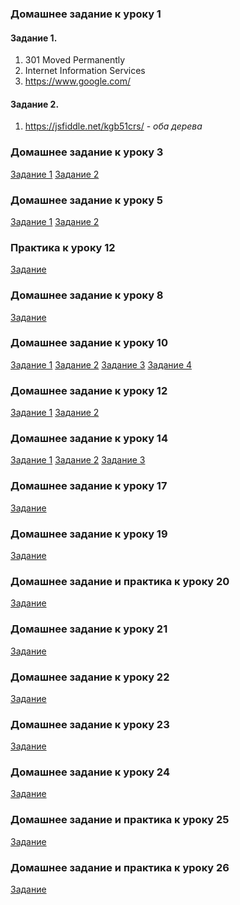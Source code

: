 ### Домашнее задание к уроку 1

#### Задание 1.
1. 301 Moved Permanently
1. Internet Information Services
1. https://www.google.com/
#### Задание 2.
1. https://jsfiddle.net/kgb51crs/ - *оба дерева*

### Домашнее задание к уроку 3

[Задание 1](https://github.com/AdukarIT/AbramovichNV/tree/master/homework1)
[Задание 2](https://github.com/AdukarIT/AbramovichNV/tree/master/homework3)

### Домашнее задание к уроку 5

[Задание 1](https://github.com/AdukarIT/AbramovichNV/tree/master/homework5_1)
[Задание 2](https://github.com/AdukarIT/AbramovichNV/tree/master/homework5_2)

### Практика к уроку 12

[Задание](https://github.com/AdukarIT/AbramovichNV/tree/master/lesson15)

### Домашнее задание к уроку 8

[Задание](https://github.com/AdukarIT/AbramovichNV/tree/master/homework8)

### Домашнее задание к уроку 10

[Задание 1](https://github.com/AdukarIT/AbramovichNV/tree/master/homework10_1)
[Задание 2](https://github.com/AdukarIT/AbramovichNV/tree/master/homework10_2)
[Задание 3](https://github.com/AdukarIT/AbramovichNV/tree/master/homework10_3)
[Задание 4](https://github.com/AdukarIT/AbramovichNV/tree/master/homework10_4)

### Домашнее задание к уроку 12

[Задание 1](https://github.com/AdukarIT/AbramovichNV/tree/master/homework12_1)
[Задание 2](https://github.com/AdukarIT/AbramovichNV/tree/master/homework12_2)

### Домашнее задание к уроку 14

[Задание 1](https://github.com/AdukarIT/AbramovichNV/tree/master/homework14_1)
[Задание 2](https://github.com/AdukarIT/AbramovichNV/tree/master/homework14_2)
[Задание 3](https://github.com/AdukarIT/AbramovichNV/tree/master/homework14_3)

### Домашнее задание к уроку 17

[Задание](https://github.com/AdukarIT/AbramovichNV/tree/master/homework17)

### Домашнее задание к уроку 19

[Задание](https://github.com/AdukarIT/AbramovichNV/tree/master/homework19.md)

### Домашнее задание и практика к уроку 20

[Задание](https://github.com/AdukarIT/AbramovichNV/tree/master/homework20)

### Домашнее задание к уроку 21

[Задание](https://github.com/AdukarIT/AbramovichNV/tree/master/homework21)

### Домашнее задание к уроку 22

[Задание](https://github.com/AdukarIT/AbramovichNV/tree/master/homework22)

### Домашнее задание к уроку 23

[Задание](https://github.com/AdukarIT/AbramovichNV/tree/master/homework23)

### Домашнее задание к уроку 24

[Задание](https://github.com/AdukarIT/AbramovichNV/tree/master/homework24)

### Домашнее задание и практика к уроку 25

[Задание](https://github.com/AdukarIT/AbramovichNV/tree/master/homework25)

### Домашнее задание и практика к уроку 26

[Задание](https://github.com/AdukarIT/AbramovichNV/tree/master/homework26)
